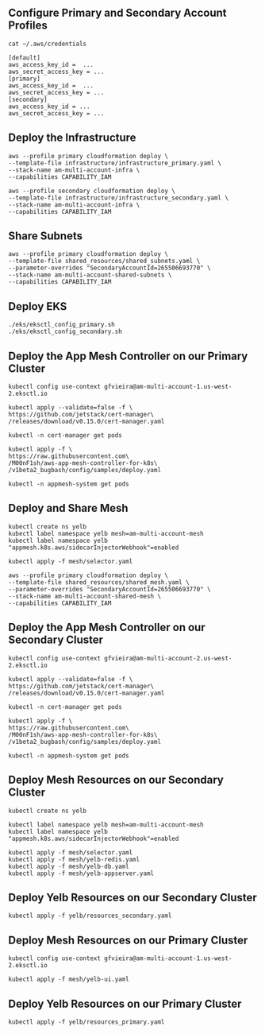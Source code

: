## Configure Primary and Secondary Account Profiles

```
cat ~/.aws/credentials

[default]
aws_access_key_id =  ...
aws_secret_access_key = ...
[primary]
aws_access_key_id =  ...
aws_secret_access_key = ...
[secondary]
aws_access_key_id = ...
aws_secret_access_key = ...
```

## Deploy the Infrastructure

```
aws --profile primary cloudformation deploy \
--template-file infrastructure/infrastructure_primary.yaml \
--stack-name am-multi-account-infra \
--capabilities CAPABILITY_IAM
```

```
aws --profile secondary cloudformation deploy \
--template-file infrastructure/infrastructure_secondary.yaml \
--stack-name am-multi-account-infra \
--capabilities CAPABILITY_IAM
```

## Share Subnets

```
aws --profile primary cloudformation deploy \
--template-file shared_resources/shared_subnets.yaml \
--parameter-overrides "SecondaryAccountId=265506693770" \
--stack-name am-multi-account-shared-subnets \
--capabilities CAPABILITY_IAM
```

## Deploy EKS

```
./eks/eksctl_config_primary.sh
./eks/eksctl_config_secondary.sh
```

## Deploy the App Mesh Controller on our Primary Cluster

```
kubectl config use-context gfvieira@am-multi-account-1.us-west-2.eksctl.io
```

```
kubectl apply --validate=false -f \
https://github.com/jetstack/cert-manager\
/releases/download/v0.15.0/cert-manager.yaml

kubectl -n cert-manager get pods
```

```
kubectl apply -f \
https://raw.githubusercontent.com\
/M00nF1sh/aws-app-mesh-controller-for-k8s\
/v1beta2_bugbash/config/samples/deploy.yaml

kubectl -n appmesh-system get pods
```

## Deploy and Share Mesh

```
kubectl create ns yelb
kubectl label namespace yelb mesh=am-multi-account-mesh
kubectl label namespace yelb "appmesh.k8s.aws/sidecarInjectorWebhook"=enabled
```

```
kubectl apply -f mesh/selector.yaml
```

```
aws --profile primary cloudformation deploy \
--template-file shared_resources/shared_mesh.yaml \
--parameter-overrides "SecondaryAccountId=265506693770" \
--stack-name am-multi-account-shared-mesh \
--capabilities CAPABILITY_IAM
```

## Deploy the App Mesh Controller on our Secondary Cluster

```
kubectl config use-context gfvieira@am-multi-account-2.us-west-2.eksctl.io
```

```
kubectl apply --validate=false -f \
https://github.com/jetstack/cert-manager\
/releases/download/v0.15.0/cert-manager.yaml

kubectl -n cert-manager get pods
```

```
kubectl apply -f \
https://raw.githubusercontent.com\
/M00nF1sh/aws-app-mesh-controller-for-k8s\
/v1beta2_bugbash/config/samples/deploy.yaml

kubectl -n appmesh-system get pods
```

## Deploy Mesh Resources on our Secondary Cluster

```
kubectl create ns yelb

kubectl label namespace yelb mesh=am-multi-account-mesh
kubectl label namespace yelb "appmesh.k8s.aws/sidecarInjectorWebhook"=enabled
```

```
kubectl apply -f mesh/selector.yaml
kubectl apply -f mesh/yelb-redis.yaml
kubectl apply -f mesh/yelb-db.yaml
kubectl apply -f mesh/yelb-appserver.yaml
```

## Deploy Yelb Resources on our Secondary Cluster

```
kubectl apply -f yelb/resources_secondary.yaml
```

## Deploy Mesh Resources on our Primary Cluster

```
kubectl config use-context gfvieira@am-multi-account-1.us-west-2.eksctl.io
```

```
kubectl apply -f mesh/yelb-ui.yaml
```

## Deploy Yelb Resources on our Primary Cluster

```
kubectl apply -f yelb/resources_primary.yaml
```


